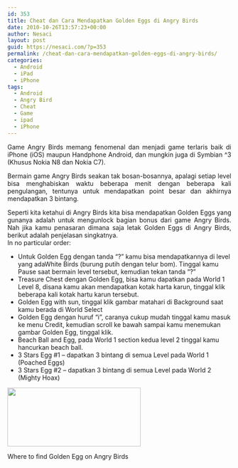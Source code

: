 ```yaml
---
id: 353
title: Cheat dan Cara Mendapatkan Golden Eggs di Angry Birds
date: 2010-10-26T13:57:23+00:00
author: Nesaci
layout: post
guid: https://nesaci.com/?p=353
permalink: /cheat-dan-cara-mendapatkan-golden-eggs-di-angry-birds/
categories:
  - Android
  - iPad
  - iPhone
tags:
  - Android
  - Angry Bird
  - Cheat
  - Game
  - ipad
  - iPhone
---
```

<p style="text-align: justify;">
  Game Angry Birds memang fenomenal dan menjadi game terlaris baik di iPhone (iOS) maupun Handphone Android, dan mungkin juga di Symbian ^3 (Khusus Nokia N8 dan Nokia C7).
</p>

<p style="text-align: justify;">
  Bermain game Angry Birds seakan tak bosan-bosannya, apalagi setiap level bisa menghabiskan waktu beberapa menit dengan beberapa kali pengulangan, tentunya untuk mendapatkan point besar dan akhirnya mendapatkan 3 bintang.
</p>

<p style="text-align: justify;">
  Seperti kita ketahui di Angry Birds kita bisa mendapatkan Golden Eggs yang gunanya adalah untuk mengunlock bagian bonus dari game Angry Birds. Nah jika kamu penasaran dimana saja letak Golden Eggs di Angry Birds, berikut adalah penjelasan singkatnya.<br /> In no particular order:
</p>

  * Untuk Golden Egg dengan tanda “?” kamu bisa mendapatkannya di level yang adaWhite Birds (burung putih dengan telur bom). Tinggal kamu Pause saat bermain level tersebut, kemudian tekan tanda “?”
  * Treasure Chest dengan Golden Egg, bisa kamu dapatkan pada World 1 Level 8, disana kamu akan mendapatkan kotak harta karun, tinggal klik beberapa kali kotak hartu karun tersebut.
  * Golden Egg with sun, tinggal klik gambar matahari di Background saat kamu berada di World Select
  * Golden Egg dengan huruf “i”, caranya cukup mudah tinggal kamu masuk ke menu Credit, kemudian scroll ke bawah sampai kamu menemukan gambar Golden Egg, tinggal klik.
  * Beach Ball and Egg, pada World 1 section kedua level 2 tinggal kamu hancurkan beach ball.
  * 3 Stars Egg #1 – dapatkan 3 bintang di semua Level pada World 1 (Poached Eggs)
  * 3 Stars Egg #2 &#8211; dapatkan 3 bintang di semua Level pada World 2 (Mighty Hoax)<figure id="attachment_354" aria-describedby="caption-attachment-354" style="width: 300px" class="wp-caption aligncenter">

[<img loading="lazy" class="size-medium wp-image-354" title="angry-birds" src="https://nesaci.com/wp-content/uploads/2010/10/angry-birds-300x132.png" alt="" width="300" height="132" />](https://nesaci.com/wp-content/uploads/2010/10/angry-birds.png)<figcaption id="caption-attachment-354" class="wp-caption-text">Where to find Golden Egg on Angry Birds</figcaption></figure>